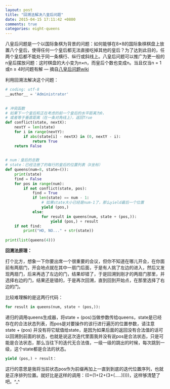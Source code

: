 ```yaml
---
layout: post
title: "回溯法解决八皇后问题"
date: 2015-04-15 17:11:42 +0800
comments: true
categories: eight-queens
---
```


八皇后问题是一个以国际象棋为背景的问题：如何能够在8×8的国际象棋棋盘上放置八个皇后，使得任何一个皇后都无法直接吃掉其他的皇后？为了达到此目的，任两个皇后都不能处于同一条横行、纵行或斜线上。八皇后问题可以推广为更一般的n皇后摆放问题：这时棋盘的大小变为n×n，而皇后个数也变成n。当且仅当n = 1或n ≥ 4时问题有解 — 摘自[八皇后问题wiki](http://zh.wikipedia.org/wiki/%E5%85%AB%E7%9A%87%E5%90%8E%E9%97%AE%E9%A2%98)

利用回溯法解决这个问题：<!--more-->
``` python
# coding: utf-8
__author__ = 'Administrator'
 
 
# 冲突函数
# 如果下一个皇后和正在考虑的前一个皇后的水平距离为0，
# 或者等于垂直距离（在一条对角线上），返回True
def conflict(state, nextX):
    nextY = len(state)
    for i in range(nextY):
        if abs(state[i] - nextX) in (0, nextY - i):
            return True
    return False
 
 
# num：皇后的总数
# state：已经注册了的每行的皇后的位置列表（X坐标）
def queens(num=8, state=()):
    print(state)
    find = False
    for pos in range(num):
        if not conflict(state, pos):
            find = True
            if len(state) == num - 1:
                # 如果state大小已经是num-1了，那么yield最后一个位置
                yield (pos,)
            else:
                for result in queens(num, state + (pos,)):
                    yield (pos,) + result
    if not find:
        print("HO, NO..." + str(state))
 
print(list(queens(4)))
```

**回溯法原理：**

打个比方，想象一下你要出席一个很重要的会议，但你不知道在哪儿开会，在你面前有两扇门，开会地点就在其中一扇门后面，于是有人挑了左边的进入，然后又发现两扇门，后来再选了左边的门，结果却错了，于是回溯到刚才的两扇门那里，并选择右边的门，结果还是错的，于是再次回溯，直到回到开始点，在那里选择了右边的门。

比较难理解的是这两行代码：
``` python
for result in queens(num, state + (pos,)):
```
递归的调用queens生成器，将state + (pos)当做参数传给queens，state是已经存在的合法状态列表，而pos是对要操作的该行进行遍历的位置参数，请注意state + (pos) 并没有将它赋值给state，是因为如果后面的返回没有合法值的话可以回溯到前面的状态，也就是说这次迭代里面我并没有说pos是合法状态，只是可能是合法状态，那么当往下的迭代无合法值，一级一级的跳出的时候，每次跳到一级，这个state都是合法的状态。

``` python
yield (pos,) + result：
```
这行的意思是我将当前状态pos作为前缀再加上一直到到底的迭代位置序列，也就是正序排列位置。就好比是这样的调用：(0+(1+(2+(3+(…..)))))，这样够清楚了吧。^_^

